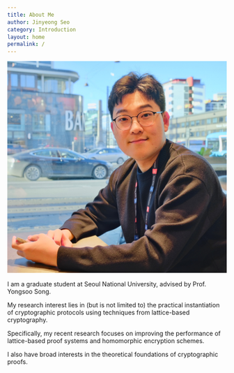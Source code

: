 ```yaml
---
title: About Me
author: Jinyeong Seo
category: Introduction
layout: home
permalink: /
---
```

![Photo](./files/photo.jpeg) 

I am a graduate student at Seoul National University, advised by Prof. Yongsoo Song. 

My research interest lies in (but is not limited to) the practical instantiation of cryptographic protocols using techniques from lattice-based cryptography. 

Specifically, my recent research focuses on improving the performance of lattice-based proof systems and homomorphic encryption schemes. 

I also have broad interests in the theoretical foundations of cryptographic proofs. 
